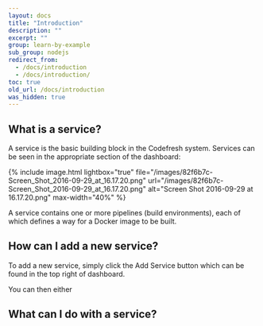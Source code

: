 ```yaml
---
layout: docs
title: "Introduction"
description: ""
excerpt: ""
group: learn-by-example
sub_group: nodejs
redirect_from:
  - /docs/introduction
  - /docs/introduction/
toc: true
old_url: /docs/introduction
was_hidden: true
---
```

## What is a service?
A service is the basic building block in the Codefresh system. Services can be seen in the appropriate section of the dashboard:

{% include image.html 
lightbox="true" 
file="/images/82f6b7c-Screen_Shot_2016-09-29_at_16.17.20.png" 
url="/images/82f6b7c-Screen_Shot_2016-09-29_at_16.17.20.png"
alt="Screen Shot 2016-09-29 at 16.17.20.png"
max-width="40%"
%}

A service contains one or more pipelines (build environments), each of which defines a way for a Docker image to be built.

## How can I add a new service?
To add a new service, simply click the Add Service button which can be found in the top right of dashboard. 

You can then either

## What can I do with a service?
